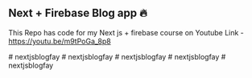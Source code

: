 ## Next + Firebase Blog app 🔥

This Repo has code for my Next js + firebase course on Youtube
Link - https://youtu.be/m9tPoGa_8p8

#   n e x t j s b l o g f a y  
 #   n e x t j s b l o g f a y  
 #   n e x t j s b l o g f a y  
 #   n e x t j s b l o g f a y  
 #   n e x t j s b l o g f a y  
 